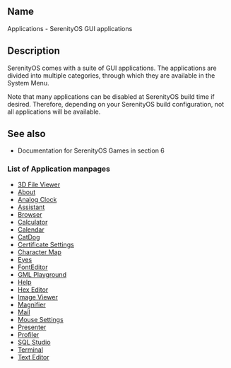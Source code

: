 ## Name

Applications - SerenityOS GUI applications

## Description

SerenityOS comes with a suite of GUI applications. The applications are divided into multiple categories, through which they are available in the System Menu.

Note that many applications can be disabled at SerenityOS build time if desired. Therefore, depending on your SerenityOS build configuration, not all applications will be available. 

## See also

- Documentation for SerenityOS Games in section 6

### List of Application manpages

- [3D File Viewer](help://man/1/Applications/3DFileViewer)
- [About](help://man/1/Applications/About)
- [Analog Clock](help://man/1/Applications/AnalogClock)
- [Assistant](help://man/1/Applications/Assistant)
- [Browser](help://man/1/Applications/Browser)
- [Calculator](help://man/1/Applications/Calculator)
- [Calendar](help://man/1/Applications/Calendar)
- [CatDog](help://man/1/Applications/CatDog)
- [Certificate Settings](help://man/1/Applications/CertificateSettings)
- [Character Map](help://man/1/Applications/CharacterMap)
- [Eyes](help://man/1/Applications/Eyes)
- [FontEditor](help://man/1/Applications/FontEditor)
- [GML Playground](help://man/1/Applications/GMLPlayground)
- [Help](help://man/1/Applications/Help)
- [Hex Editor](help://man/1/Applications/HexEditor)
- [Image Viewer](help://man/1/Applications/ImageViewer)
- [Magnifier](help://man/1/Applications/Magnifier)
- [Mail](help://man/1/Applications/Mail)
- [Mouse Settings](help://man/1/Applications/MouseSettings)
- [Presenter](help://man/1/Applications/Presenter)
- [Profiler](help://man/1/Applications/Profiler)
- [SQL Studio](help://man/1/Applications/SQLStudio)
- [Terminal](help://man/1/Applications/Terminal)
- [Text Editor](help://man/1/Applications/TextEditor)
